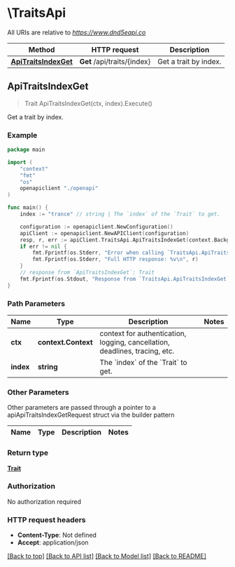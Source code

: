 # \TraitsApi

All URIs are relative to *https://www.dnd5eapi.co*

Method | HTTP request | Description
------------- | ------------- | -------------
[**ApiTraitsIndexGet**](TraitsApi.md#ApiTraitsIndexGet) | **Get** /api/traits/{index} | Get a trait by index.



## ApiTraitsIndexGet

> Trait ApiTraitsIndexGet(ctx, index).Execute()

Get a trait by index.

### Example

```go
package main

import (
    "context"
    "fmt"
    "os"
    openapiclient "./openapi"
)

func main() {
    index := "trance" // string | The `index` of the `Trait` to get.

    configuration := openapiclient.NewConfiguration()
    apiClient := openapiclient.NewAPIClient(configuration)
    resp, r, err := apiClient.TraitsApi.ApiTraitsIndexGet(context.Background(), index).Execute()
    if err != nil {
        fmt.Fprintf(os.Stderr, "Error when calling `TraitsApi.ApiTraitsIndexGet``: %v\n", err)
        fmt.Fprintf(os.Stderr, "Full HTTP response: %v\n", r)
    }
    // response from `ApiTraitsIndexGet`: Trait
    fmt.Fprintf(os.Stdout, "Response from `TraitsApi.ApiTraitsIndexGet`: %v\n", resp)
}
```

### Path Parameters


Name | Type | Description  | Notes
------------- | ------------- | ------------- | -------------
**ctx** | **context.Context** | context for authentication, logging, cancellation, deadlines, tracing, etc.
**index** | **string** | The &#x60;index&#x60; of the &#x60;Trait&#x60; to get. | 

### Other Parameters

Other parameters are passed through a pointer to a apiApiTraitsIndexGetRequest struct via the builder pattern


Name | Type | Description  | Notes
------------- | ------------- | ------------- | -------------


### Return type

[**Trait**](Trait.md)

### Authorization

No authorization required

### HTTP request headers

- **Content-Type**: Not defined
- **Accept**: application/json

[[Back to top]](#) [[Back to API list]](../README.md#documentation-for-api-endpoints)
[[Back to Model list]](../README.md#documentation-for-models)
[[Back to README]](../README.md)

